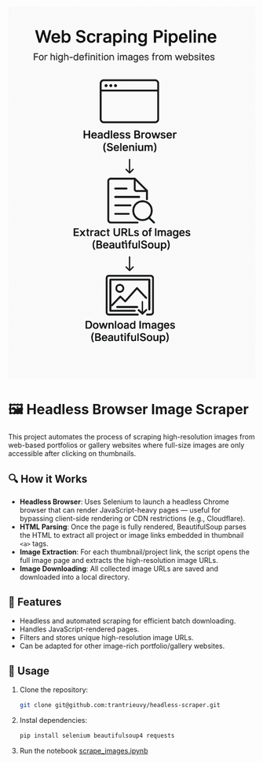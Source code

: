 ![Pipeline](https://github.com/trantrieuvy/headless-scraper/blob/main/pipeline.png)
# 🖼️ Headless Browser Image Scraper

This project automates the process of scraping high-resolution images from web-based portfolios or gallery websites where full-size images are only accessible after clicking on thumbnails.

## 🔍 How it Works

- **Headless Browser**: Uses Selenium to launch a headless Chrome browser that can render JavaScript-heavy pages — useful for bypassing client-side rendering or CDN restrictions (e.g., Cloudflare).
- **HTML Parsing**: Once the page is fully rendered, BeautifulSoup parses the HTML to extract all project or image links embedded in thumbnail `<a>` tags.
- **Image Extraction**: For each thumbnail/project link, the script opens the full image page and extracts the high-resolution image URLs.
- **Image Downloading**: All collected image URLs are saved and downloaded into a local directory.

## 📁 Features

- Headless and automated scraping for efficient batch downloading.
- Handles JavaScript-rendered pages.
- Filters and stores unique high-resolution image URLs.
- Can be adapted for other image-rich portfolio/gallery websites.

## 🚀 Usage

1. Clone the repository:
   ```bash
   git clone git@github.com:trantrieuvy/headless-scraper.git

2. Instal dependencies:
    ```bash
    pip install selenium beautifulsoup4 requests

3. Run the notebook [scrape_images.ipynb](https://github.com/trantrieuvy/headless-scraper/blob/main/scrape_images.ipynb)
